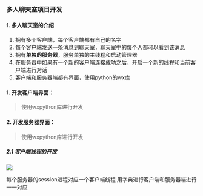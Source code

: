 ### 多人聊天室项目开发

#### 1. 多人聊天室的介绍
1. 拥有多个客户端，每个客户端都有自己的名字
2. 每个客户端发送一条消息到聊天室，聊天室中的每个人都可以看到该消息
3. 拥有**单独的服务器**，服务单独的主线程和启动管理器
4. 在服务器中如果有一个新的客户端连接成功之后，开启一个新的线程和当前客户端进行对话
5. 客户端和服务器端都有界面，使用python的wx库

#### 1. 开发客户端界面：
> 使用wxpython库进行开发

#### 2. 开发服务器界面：
> 使用wxpython库进行开发
> 

##### 2.1 客户端线程的开发
![](https://gitee.com/charon-cc/picture/raw/master/res/image-20210612135434306.png)

每个服务器的session进程对应一个客户端线程
用字典进行客户端和服务器端进行一一对应


